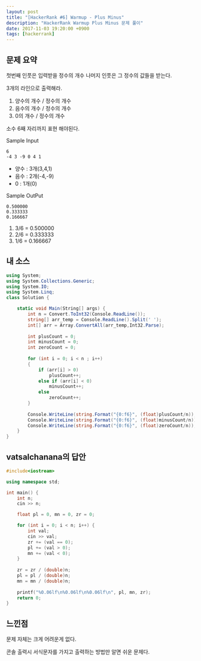 ```yaml
---
layout: post
title: "[HackerRank #6] Warmup - Plus Minus"
description: "HackerRank Warmup Plus Minus 문제 풀이"
date: 2017-11-03 19:20:00 +0900
tags: [hackerrank]
---
```


## 문제 요약

첫번째 인풋은 입력받을 정수의 개수
나머지 인풋은 그 정수의 값들을 받는다.

3개의 라인으로 출력해라.

1. 양수의 개수 / 정수의 개수
2. 음수의 개수 / 정수의 개수
3. 0의 개수 / 정수의 개수

소수 6째 자리까지 표현 해야된다.


Sample Input

```
6
-4 3 -9 0 4 1      
```

- 양수 : 3개(3,4,1)
- 음수 : 2개(-4,-9)
- 0 : 1개(0)

Sample OutPut

```
0.500000
0.333333
0.166667
```

1. 3/6 = 0.500000
2. 2/6 = 0.333333
3. 1/6 = 0.166667

## 내 소스

```csharp
using System;
using System.Collections.Generic;
using System.IO;
using System.Linq;
class Solution {

    static void Main(String[] args) {
        int n = Convert.ToInt32(Console.ReadLine());
        string[] arr_temp = Console.ReadLine().Split(' ');
        int[] arr = Array.ConvertAll(arr_temp,Int32.Parse);
        
        int plusCount = 0;
        int minusCount = 0;
        int zeroCount = 0;
        
        for (int i = 0; i < n ; i++)
        {
            if (arr[i] > 0)
                plusCount++;
            else if (arr[i] < 0)
                minusCount++;
            else
                zeroCount++;                
        }
        
        Console.WriteLine(string.Format("{0:f6}", (float)plusCount/n));
        Console.WriteLine(string.Format("{0:f6}", (float)minusCount/n));
        Console.WriteLine(string.Format("{0:f6}", (float)zeroCount/n));        
    }
}
```

## vatsalchanana의 답안

```cpp
#include<iostream>

using namespace std;

int main() {
    int n;
    cin >> n;

    float pl = 0, mn = 0, zr = 0;

    for (int i = 0; i < n; i++) {
        int val;
        cin >> val;
        zr += (val == 0);
        pl += (val > 0);
        mn += (val < 0);
    }
    
    zr = zr / (double)n;
    pl = pl / (double)n;
    mn = mn / (double)n;
    
    printf("%0.06lf\n%0.06lf\n%0.06lf\n", pl, mn, zr);
    return 0;
}
```

## 느낀점

문제 자체는 크게 어려운게 없다.

콘솔 출력시 서식문자를 가지고 출력하는 방법만 알면 쉬운 문제다.